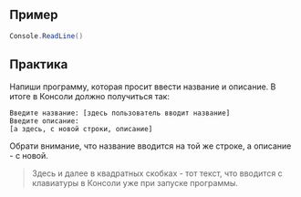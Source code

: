## Пример
```cs
Console.ReadLine()
```

## Практика
Напиши программу, которая просит ввести название и описание. В итоге в Консоли должно получиться так:
```
Введите название: [здесь пользователь вводит название]
Введите описание:
[а здесь, с новой строки, описание]
```
Обрати внимание, что название вводится на той же строке, а описание - с новой.

>Здесь и далее в квадратных скобках - тот текст, что вводится с клавиатуры в Консоли уже при запуске программы.
